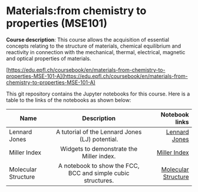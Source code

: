 # Materials:from chemistry to properties (MSE101)

**Course description**: This course allows the acquisition of essential concepts relating to the structure of materials, chemical equilibrium and reactivity in connection with the mechanical, thermal, electrical, magnetic and optical properties of materials.

[https://edu.epfl.ch/coursebook/en/materials-from-chemistry-to-properties-MSE-101-A](https://edu.epfl.ch/coursebook/en/materials-from-chemistry-to-properties-MSE-101-A)

This git repository contains the Jupyter notebooks for this course. Here is a table to the links of the notebooks as shown below:

| Name       | Description           | Notebook links  |
| ------------- |:-------------:| -----:|
| Lennard Jones | A tutorial of the Lennard Jones (LJ) potential. | [Lennard Jones](./notebook/LennardJones.ipynb) |
| Miller Index | Widgets to demonstrate the Miller index. | [Miller Index](./notebook/Miller_Index.ipynb) |
| Molecular Structure | A notebook to show the FCC, BCC and simple cubic structures. | [Molecular Structure](./notebook/Molecular_Structure.ipynb) |
